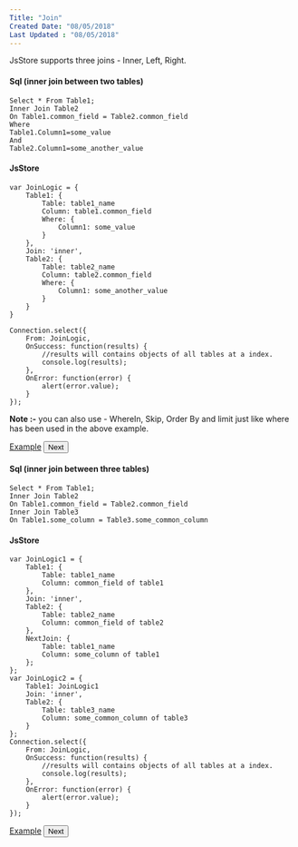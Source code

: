 ```yaml
---
Title: "Join"
Created Date: "08/05/2018"
Last Updated : "08/05/2018"
---
```


JsStore supports three joins - Inner, Left, Right.

#### Sql (inner join between two tables)

```
Select * From Table1;
Inner Join Table2
On Table1.common_field = Table2.common_field
Where
Table1.Column1=some_value
And
Table2.Column1=some_another_value
```

#### JsStore

```
var JoinLogic = {
    Table1: {
        Table: table1_name
        Column: table1.common_field
        Where: {
            Column1: some_value
        }
    },
    Join: 'inner',
    Table2: {
        Table: table2_name
        Column: table2.common_field
        Where: {
            Column1: some_another_value
        }
    }
}

Connection.select({
    From: JoinLogic,
    OnSuccess: function(results) {
        //results will contains objects of all tables at a index.
        console.log(results);
    },
    OnError: function(error) {
        alert(error.value);
    }
});
```

**Note :-** you can also use - WhereIn, Skip, Order By and limit just like where has been used in the above example.

<p class="margin-top-40px text-center">
    <a class="btn info" target="_blank" href="/example/simple_join">Example</a>
    <button class="btn info btnNext">Next</button>
</p>

#### Sql (inner join between three tables)

```
Select * From Table1;
Inner Join Table2
On Table1.common_field = Table2.common_field
Inner Join Table3
On Table1.some_column = Table3.some_common_column
```

#### JsStore

```
var JoinLogic1 = {
    Table1: {
        Table: table1_name
        Column: common_field of table1
    },
    Join: 'inner',
    Table2: {
        Table: table2_name
        Column: common_field of table2
    },
    NextJoin: {
        Table: table1_name
        Column: some_column of table1
    };
};
var JoinLogic2 = {
    Table1: JoinLogic1
    Join: 'inner',
    Table2: {
        Table: table3_name
        Column: some_common_column of table3
    }
};
Connection.select({
    From: JoinLogic,
    OnSuccess: function(results) {
        //results will contains objects of all tables at a index.
        console.log(results);
    },
    OnError: function(error) {
        alert(error.value);
    }
});
```

<p class="margin-top-40px text-center">
    <a class="btn info" target="_blank" href="/example/multiple_table_join">Example</a>
    <button class="btn info btnNext">Next</button>
</p>